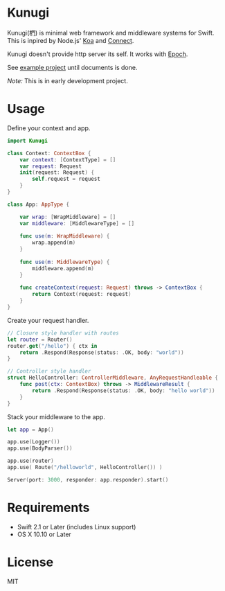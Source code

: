 # Kunugi

Kunugi(椚) is minimal web framework and middleware systems for Swift. This is inpired by Node.js' [Koa](http://koajs.com) and [Connect](https://github.com/senchalabs/connect).

Kunugi doesn't provide http server its self. It works with [Epoch](https://github.com/Zewo/Epoch).

See [example project](https://github.com/novi/todoapi-example/tree/experimental/todoapi/todoapi) until documents is done.

_Note:_ This is in early development project.

# Usage

Define your context and app.

```swift
import Kunugi

class Context: ContextBox {
    var context: [ContextType] = []
    var request: Request
    init(request: Request) {
    	self.request = request
    }
}

class App: AppType {

    var wrap: [WrapMiddleware] = []
    var middleware: [MiddlewareType] = []
    
    func use(m: WrapMiddleware) {
        wrap.append(m)
    }
    
    func use(m: MiddlewareType) {
        middleware.append(m)
    }
    
    func createContext(request: Request) throws -> ContextBox {
        return Context(request: request)
    }
}

```

Create your request handler.

```swift
// Closure style handler with routes
let router = Router()
router.get("/hello") { ctx in
    return .Respond(Response(status: .OK, body: "world"))
}

// Controller style handler
struct HelloController: ControllerMiddleware, AnyRequestHandleable {
    func post(ctx: ContextBox) throws -> MiddlewareResult {
        return .Respond(Response(status: .OK, body: "hello world"))
    }
}

```

Stack your middleware to the app.

```swift
let app = App()

app.use(Logger())
app.use(BodyParser())

app.use(router)
app.use( Route("/helloworld", HelloController()) )

Server(port: 3000, responder: app.responder).start()
```

# Requirements

* Swift 2.1 or Later (includes Linux support)
* OS X 10.10 or Later


# License

MIT
